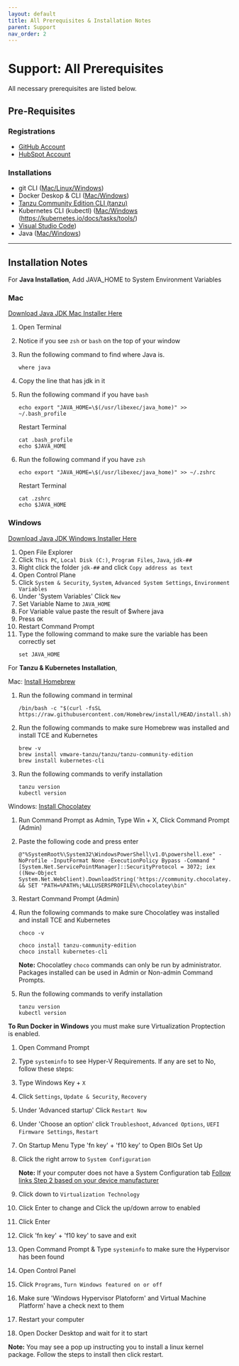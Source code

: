 ```yaml
---
layout: default
title: All Prerequisites & Installation Notes
parent: Support
nav_order: 2
---
```


# Support: All Prerequisites
All necessary prerequisites are listed below.

## Pre-Requisites
### Registrations
* [GitHub Account](www.github.com)
* [HubSpot Account](https://app.hubspot.com/signup-hubspot/crm?hubs_signup-cta=login-signup-cta&hubs_signup-url=app.hubspot.com%2Flogin&uuid=45772efa-8089-4ef9-98c8-f9b12486cf8c&step=landing_page)

### Installations
* git CLI ([Mac/Linux](https://git-scm.com/book/en/v2/Getting-Started-Installing-Git)<a href = '/CloudWebDevelopment/[2022] How to install Git on Windows 10 _ 11 (step by step guide) _ by Valentin Despa _ DevOps with Valentine _ Medium.pdf' target = '_blank'>/Windows</a>)
* Docker Deskop & CLI ([Mac](https://docs.docker.com/desktop/install/mac-install/)[/Windows](https://docs.docker.com/desktop/install/windows-install/))
* [Tanzu Community Edition CLI (tanzu)](https://tanzucommunityedition.io/docs/v0.12/cli-installation/)
* Kubernetes CLI (kubectl) ([Mac](https://kubernetes.io/docs/tasks/tools/install-kubectl-macos/#install-with-homebrew-on-macos)[/Windows](https://kubernetes.io/docs/tasks/tools/install-kubectl-windows/#install-on-windows-using-chocolatey-or-scoop)
(https://kubernetes.io/docs/tasks/tools/)
* [Visual Studio Code](https://code.visualstudio.com/download))
* Java ([Mac](https://www.oracle.com/java/technologies/downloads/#jdk19-mac)[/Windows](https://www.oracle.com/java/technologies/downloads/#jdk19-windows))


<hr>

## Installation Notes

For **Java Installation**, Add JAVA_HOME to System Environment Variables

### Mac

<a href = "https://www.oracle.com/java/technologies/downloads/#jdk19-mac" target = "_blank">Download Java JDK Mac Installer Here</a>

1. Open Terminal
2. Notice if you see `zsh` or `bash` on the top of your window
3. Run the following command to find where Java is.
    ```
    where java
    ```
4. Copy the line that has jdk in it
3. Run the following command if you have `bash`
    ```
    echo export "JAVA_HOME=\$(/usr/libexec/java_home)" >> ~/.bash_profile
    ```
    Restart Terminal

    ```
    cat .bash_profile
    echo $JAVA_HOME
    ```
3. Run the following command if you have `zsh`
    ```
    echo export "JAVA_HOME=\$(/usr/libexec/java_home)" >> ~/.zshrc
    ```
    Restart Terminal
    
    ```
    cat .zshrc
    echo $JAVA_HOME
    ```

### Windows

<a href = "https://www.oracle.com/java/technologies/downloads/#jdk19-windows" target = "_blank">Download Java JDK Windows Installer Here</a>

1. Open File Explorer
2. Click `This PC`, `Local Disk (C:)`, `Program Files`, `Java`, `jdk-##`
2. Right click the folder `jdk-##` and click `Copy address as text`
3. Open Control Plane
4. Click `System & Security`, `System`, `Advanced System Settings`, `Environment Variables`
5. Under 'System Variables' Click `New`
6. Set Variable Name to `JAVA_HOME` 
7. For Variable value paste the result of $where java
8. Press `OK`
9. Restart Command Prompt
10. Type the following command to make sure the variable has been correctly set
    ```
    set JAVA_HOME
    ```

For **Tanzu & Kubernetes Installation**, 

Mac: [Install Homebrew](https://brew.sh/)
1. Run the following command in terminal
    ```
    /bin/bash -c "$(curl -fsSL https://raw.githubusercontent.com/Homebrew/install/HEAD/install.sh)"
    ```
2. Run the following commands to make sure Homebrew was installed and install TCE and Kubernetes
    ```
    brew -v
    brew install vmware-tanzu/tanzu/tanzu-community-edition
    brew install kubernetes-cli
    ```
3. Run the following commands to verify installation
    ```
    tanzu version
    kubectl version
    ```


Windows: [Install Chocolatey](https://docs.chocolatey.org/en-us/choco/setup#install-with-cmd.exe)
1. Run Command Prompt as Admin, Type Win + X, Click Command Prompt (Admin)
2. Paste the following code and press enter
    ```
    @"%SystemRoot%\System32\WindowsPowerShell\v1.0\powershell.exe" -NoProfile -InputFormat None -ExecutionPolicy Bypass -Command "[System.Net.ServicePointManager]::SecurityProtocol = 3072; iex ((New-Object System.Net.WebClient).DownloadString('https://community.chocolatey.org/install.ps1'))" && SET "PATH=%PATH%;%ALLUSERSPROFILE%\chocolatey\bin"
    ```
3. Restart Command Prompt (Admin)
4. Run the following commands to make sure Chocolatley was installed and install TCE and Kubernetes
    ```
    choco -v
    
    choco install tanzu-community-edition
    choco install kubernetes-cli
    ```

    **Note:** Chocolatley `choco` commands can only be run by administrator. Packages installed can be used in Admin or Non-admin Command Prompts.

5. Run the following commands to verify installation
    ```
    tanzu version
    kubectl version
    ```

**To Run Docker in Windows** you must make sure Virtualization Proptection is enabled.

1. Open Command Prompt
2. Type `systeminfo` to see Hyper-V Requirements. If any are set to No, follow these steps:
1. Type Windows Key + `X`
2. Click `Settings`, `Update & Security`, `Recovery`
3. Under 'Advanced startup' Click `Restart Now`
4. Under 'Choose an option' click `Troubleshoot`, `Advanced Options`, `UEFI Firmware Settings`, `Restart`
5. On Startup Menu Type 'fn key' + 'f10 key' to Open BIOs Set Up
6. Click the right arrow to `System Configuration`

    **Note:** If your computer does not have a System Configuration tab [Follow links Step 2 based on your device manufacturer](https://support.microsoft.com/en-us/windows/enable-virtualization-on-windows-11-pcs-c5578302-6e43-4b4b-a449-8ced115f58e1)

9. Click down to `Virtualization Technology`
10. Click Enter to change and Click the up/down arrow to enabled
11. Click Enter
12. Click 'fn key' + 'f10 key' to save and exit
13. Open Command Prompt & Type `systeminfo` to make sure the Hypervisor has been found
14. Open Control Panel
15. Click `Programs`, `Turn Windows featured on or off`
16. Make sure 'Windows Hypervisor Platoform' and Virtual Machine Platform' have a check next to them
17. Restart your computer
18. Open Docker Desktop and wait for it to start

 
**Note:** You may see a pop up instructing you to install a linux kernel package. Follow the steps to install then click restart.